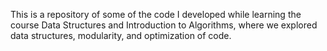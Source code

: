This is a repository of some of the code I developed while learning the course Data Structures and Introduction to Algorithms, where we explored data structures, modularity, and optimization of code.
